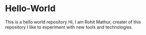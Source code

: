 # Hello-World
This is a hello world repository
Hi, I am Rohit Mathur, creater of this repository
I like to experiment with new tools and technologies. 
